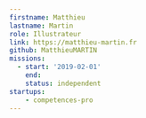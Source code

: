 ```yaml
---
firstname: Matthieu
lastname: Martin
role: Illustrateur
link: https://matthieu-martin.fr
github: MatthieuMARTIN
missions:
  - start: '2019-02-01'
    end:
    status: independent
startups:
    - competences-pro
---
```

